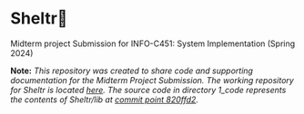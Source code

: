 # Sheltr🐾
Midterm project Submission for INFO-C451: System Implementation (Spring 2024)

__Note:__ _This repository was created to share code and supporting documentation for the Midterm Project Submission. The working repository for Sheltr is located [here](https://github.com/MatthewFante/Sheltr). The source code in directory *1_code* represents the contents of Sheltr/lib at [commit point 820ffd2](https://github.com/MatthewFante/Sheltr/commit/820ffd257f8aa08bc82bb0b20ad58a3aa770f9d4)._